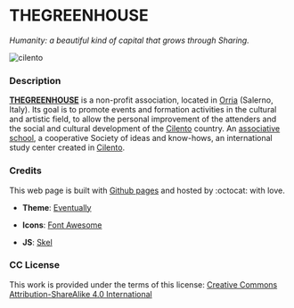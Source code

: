 # **THEGREENHOUSE**

_Humanity: a beautiful kind of capital that grows through Sharing._

![cilento](https://cdn.thegreenhouse.online/image/cilento.jpg)

### **Description**

[**THEGREENHOUSE**](https://thegreenhouse.online) is a non-profit association, located in [Orria](https://en.wikipedia.org/wiki/Orria) (Salerno, Italy). Its goal is to promote events and formation activities in the cultural and artistic field,
to allow the personal improvement of the attenders and the social and cultural development of the [Cilento](https://en.wikipedia.org/wiki/Cilento) country.
An [associative school](https://singinflower.com), a cooperative Society of ideas and know-hows, an international study center created in [Cilento](https://en.wikipedia.org/wiki/Cilento).

### **Credits**

This web page is built with [Github pages](https://pages.github.com) and hosted by :octocat: with love.

+ **Theme**:
[Eventually](https://html5up.net/eventually)

+ **Icons**:
[Font Awesome](https://fortawesome.github.com/Font-Awesome)

+ **JS**:
[Skel](http://skel.io)

### **CC License**

This work is provided under the terms of this license: [Creative Commons Attribution-ShareAlike 4.0 International](https://creativecommons.org/licenses/by-sa/4.0/)

